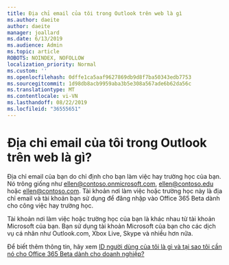 ```yaml
---
title: Địa chỉ email của tôi trong Outlook trên web là gì
ms.author: daeite
author: daeite
manager: joallard
ms.date: 6/13/2019
ms.audience: Admin
ms.topic: article
ROBOTS: NOINDEX, NOFOLLOW
localization_priority: Normal
ms.custom: ''
ms.openlocfilehash: 0dffe1ca5aaf9627869db9d8f7ba50343edb7753
ms.sourcegitcommit: 1d98db8acb9959aba3b5e308a567ade6b62da56c
ms.translationtype: MT
ms.contentlocale: vi-VN
ms.lasthandoff: 08/22/2019
ms.locfileid: "36555651"
---
```

# <a name="what-is-my-email-address-in-outlook-on-the-web"></a>Địa chỉ email của tôi trong Outlook trên web là gì?

Địa chỉ email của bạn do chỉ định cho bạn làm việc hay trường học của bạn. Nó trông giống như ellen@contoso.onmicrosoft.com, ellen@contoso.edu hoặc ellen@contoso.com. Tài khoản nơi làm việc hoặc trường học này là địa chỉ email và tài khoản bạn sử dụng để đăng nhập vào Office 365 Beta dành cho công việc hay trường học.

Tài khoản nơi làm việc hoặc trường học của bạn là khác nhau từ tài khoản Microsoft của bạn. Bạn sử dụng tài khoản Microsoft của bạn cho các dịch vụ cá nhân như Outlook.com, Xbox Live, Skype và nhiều hơn nữa.

Để biết thêm thông tin, hãy xem [ID người dùng của tôi là gì và tại sao tôi cần nó cho Office 365 Beta dành cho doanh nghiệp?](https://support.office.com/article/37da662b-5da6-4b56-a091-2731b2ecc8b4)